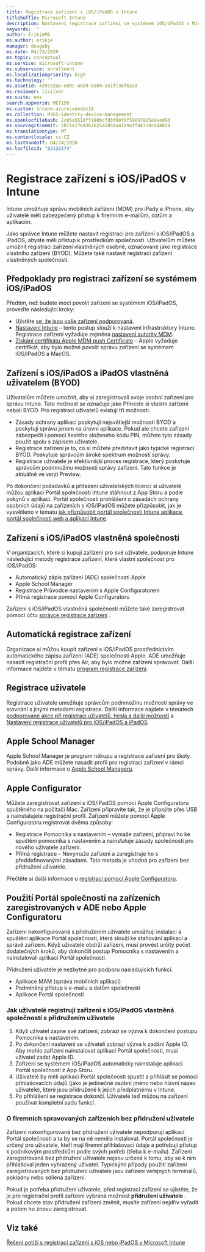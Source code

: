 ```yaml
---
title: Registrace zařízení s iOS/iPadOS v Intune
titleSuffix: Microsoft Intune
description: Nastavení registrace zařízení se systémem iOS/iPadOS v Microsoft Intune.
keywords: ''
author: ErikjeMS
ms.author: erikje
manager: dougeby
ms.date: 04/23/2020
ms.topic: conceptual
ms.service: microsoft-intune
ms.subservice: enrollment
ms.localizationpriority: high
ms.technology: ''
ms.assetid: 439c33a6-e80c-4da9-ba09-a51fc36f62ad
ms.reviewer: tisilver
ms.suite: ems
search.appverid: MET150
ms.custom: intune-azure;seodec18
ms.collection: M365-identity-device-management
ms.openlocfilehash: 2c05a5518ff180bcfd3f00f6f59097815e9eed9d
ms.sourcegitcommit: 2871a17e43b2625a5850a41a9aff447c8ca44820
ms.translationtype: MT
ms.contentlocale: cs-CZ
ms.lasthandoff: 04/24/2020
ms.locfileid: "82126174"
---
```

# <a name="enroll-iosipados-devices-in-intune"></a>Registrace zařízení s iOS/iPadOS v Intune

Intune umožňuje správu mobilních zařízení (MDM) pro iPady a iPhone, aby uživatelé měli zabezpečený přístup k firemním e-mailům, datům a aplikacím.

Jako správce Intune můžete nastavit registraci pro zařízení s iOS/iPadOS a iPadOS, abyste měli přístup k prostředkům společnosti. Uživatelům můžete umožnit registraci zařízení vlastněných osobně, označované jako registrace vlastního zařízení (BYOD). Můžete také nastavit registraci zařízení vlastněných společností.

## <a name="prerequisites-for-iosipados-enrollment"></a>Předpoklady pro registraci zařízení se systémem iOS/iPadOS

Předtím, než budete moci povolit zařízení se systémem iOS/iPadOS, proveďte následující kroky:

- Ujistěte [se, že jsou vaše zařízení podporovaná](../fundamentals/supported-devices-browsers.md).
- [Nastavení Intune](../fundamentals/setup-steps.md) – tento postup slouží k nastavení infrastruktury Intune. Registrace zařízení vyžaduje zejména [nastavení autority MDM](../fundamentals/mdm-authority-set.md).
- [Získání certifikátu Apple MDM push Certificate](apple-mdm-push-certificate-get.md) – Apple vyžaduje certifikát, aby bylo možné povolit správu zařízení se systémem iOS/IPadOS a MacOS.

## <a name="user-owned-iosipados-and-ipados-devices-byod"></a>Zařízení s iOS/iPadOS a iPadOS vlastněná uživatelem (BYOD)

Uživatelům můžete umožnit, aby si zaregistrovali svoje osobní zařízení pro správu Intune. Tato možnost se označuje jako Přineste si vlastní zařízení neboli BYOD. Pro registraci uživatelů existují tři možnosti:
- Zásady ochrany aplikací poskytují nejsvětlejší možnosti BYOD a poskytují správu jenom na úrovni aplikace. Pokud ale chcete zařízení zabezpečit i pomocí šestého složeného kódu PIN, můžete tyto zásady použít spolu s zápisem uživatele.
- Registrace zařízení je to, co si můžete představit jako typické registraci BYOD. Poskytuje správcům široké spektrum možností správy.
- Registrace uživatele je efektivnější proces registrace, který poskytuje správcům podmnožinu možností správy zařízení. Tato funkce je aktuálně ve verzi Preview. 

Po dokončení požadavků a přiřazení uživatelských licencí si uživatelé můžou aplikaci Portál společnosti Intune stáhnout z App Storu a podle pokynů v aplikaci. Portál společnosti prohlášení o zásadách ochrany osobních údajů na zařízeních s iOS/iPadOS můžete přizpůsobit, jak je vysvětleno v tématu [jak přizpůsobit portál společnosti Intune aplikace, portál společnosti web a aplikaci Intune](../apps/company-portal-app.md#configuration).

## <a name="company-owned-iosipados-devices"></a>Zařízení s iOS/iPadOS vlastněná společností

V organizacích, které si kupují zařízení pro své uživatele, podporuje Intune následující metody registrace zařízení, které vlastní společnost pro iOS/iPadOS:

- Automatický zápis zařízení (ADE) společnosti Apple
- Apple School Manager
- Registrace Průvodce nastavením s Apple Configuratorem
- Přímá registrace pomocí Apple Configuratoru

Zařízení s iOS/iPadOS vlastněná společností můžete také zaregistrovat pomocí účtu [správce registrace zařízení](device-enrollment-manager-enroll.md) .

## <a name="automated-device-enrollment"></a>Automatická registrace zařízení

Organizace si můžou koupit zařízení s iOS/iPadOS prostřednictvím automatického zápisu zařízení (ADE) společnosti Apple. ADE umožňuje nasadit registrační profil přes Air, aby bylo možné zařízení spravovat. Další informace najdete v tématu [program registrace zařízení](device-enrollment-program-enroll-ios.md).

## <a name="user-enrollment"></a>Registrace uživatele
Registrace uživatele umožňuje správcům podmnožinu možností správy ve srovnání s jinými metodami registrace. Další informace najdete v tématech [podporované akce při registraci uživatelů, hesla a další možnosti](ios-user-enrollment-supported-actions.md) a [Nastavení registrace uživatelů pro iOS/iPadOS a iPadOS](ios-user-enrollment.md).

## <a name="apple-school-manager"></a>Apple School Manager

Apple School Manager je program nákupu a registrace zařízení pro školy. Podobně jako ADE můžete nasadit profil pro registraci zařízení v rámci správy. Další informace o [Apple School Manageru](apple-school-manager-set-up-ios.md).

## <a name="apple-configurator"></a>Apple Configurator

Můžete zaregistrovat zařízení s iOS/iPadOS pomocí Apple Configuratoru spuštěného na počítači Mac. Zařízení připravíte tak, že je připojíte přes USB a nainstalujete registrační profil. Zařízení můžete pomocí Apple Configuratoru registrovat dvěma způsoby:

- Registrace Pomocníka s nastavením – vymaže zařízení, připraví ho ke spuštění pomocníka s nastavením a nainstaluje zásady společnosti pro nového uživatele zařízení.
- Přímá registrace – Nevymaže zařízení a zaregistruje ho s předdefinovanými zásadami. Tato metoda je vhodná pro zařízení bez přidružení uživatele.

Přečtěte si další informace o [registraci pomocí Apple Configuratoru](apple-configurator-enroll-ios.md).

## <a name="use-the-company-portal-on-ade-enrolled-or-apple-configurator-enrolled-devices"></a>Použití Portál společnosti na zařízeních zaregistrovaných v ADE nebo Apple Configuratoru

Zařízení nakonfigurovaná s přidružením uživatele umožňují instalaci a spuštění aplikace Portál společnosti, která slouží ke stahování aplikací a správě zařízení. Když uživatelé obdrží zařízení, musí provést určitý počet dodatečných kroků, aby dokončili postup Pomocníka s nastavením a nainstalovali aplikaci Portál společnosti.

Přidružení uživatele je nezbytné pro podporu následujících funkcí:

- Aplikace MAM (správa mobilních aplikací)
- Podmíněný přístup k e-mailu a datům společnosti
- Aplikace Portál společnosti

### <a name="how-users-enroll-corporate-owned-iosipados-devices-with-user-affinity"></a>Jak uživatelé registrují zařízení s iOS/iPadOS vlastněná společností s přidružením uživatele

1. Když uživatel zapne své zařízení, zobrazí se výzva k dokončení postupu Pomocníka s nastavením.
2. Po dokončení nastavení se uživateli zobrazí výzva k zadání Apple ID. Aby mohlo zařízení nainstalovat aplikaci Portál společnosti, musí uživatel zadat Apple ID.
3. Zařízení se systémem iOS/iPadOS automaticky nainstaluje aplikaci Portál společnosti z App Storu.
4. Uživatelé by měli aplikaci Portál společnosti spustit a přihlásit se pomocí přihlašovacích údajů (jako je jedinečné osobní jméno nebo hlavní název uživatele), které jsou přidružené k jejich předplatnému v Intune.
5. Po přihlášení se registrace dokončí. Uživatelé teď můžou na zařízení používat kompletní sadu funkcí.

### <a name="about-corporate-owned-managed-devices-with-no-user-affinity"></a>O firemních spravovaných zařízeních bez přidružení uživatele

Zařízení nakonfigurovaná bez přidružení uživatele nepodporují aplikaci Portál společnosti a ta by se na ně neměla instalovat. Portál společnosti je určený pro uživatele, kteří mají firemní přihlašovací údaje a potřebují přístup k podnikovým prostředkům podle svých potřeb (třeba k e-mailu). Zařízení zaregistrovaná bez přidružení uživatele nejsou určená k tomu, aby se k nim přihlašoval jeden vyhrazený uživatel. Typickými případy použití zařízení zaregistrovaných bez přidružení uživatele jsou zařízení veřejných terminálů, pokladny nebo sdílená zařízení.

Pokud je potřeba přidružení uživatele, před registrací zařízení se ujistěte, že je pro registrační profil zařízení vybraná možnost **přidružení uživatele** . Pokud chcete stav přidružení zařízení změnit, musíte zařízení nejdřív vyřadit a potom ho znovu zaregistrovat.

## <a name="see-also"></a>Viz také

[Řešení potíží s registrací zařízení s iOS nebo iPadOS v Microsoft Intune](https://support.microsoft.com/help/4039809)
